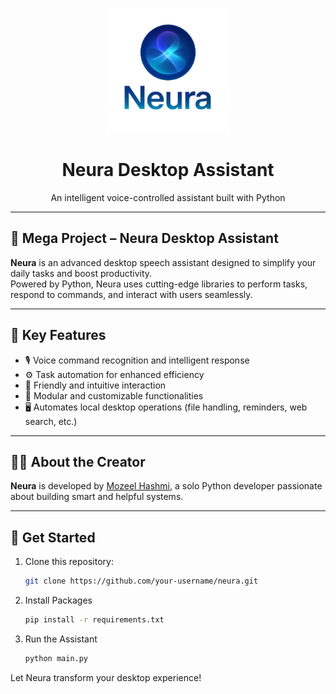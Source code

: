 <p align="center">
  <img src="Neura Logo 2.png" alt="Neura Logo" width="200">
</p>

<h1 align="center">Neura Desktop Assistant</h1>
<p align="center">An intelligent voice-controlled assistant built with Python</p>

---

## 🌟 Mega Project – Neura Desktop Assistant

**Neura** is an advanced desktop speech assistant designed to simplify your daily tasks and boost productivity.  
Powered by Python, Neura uses cutting-edge libraries to perform tasks, respond to commands, and interact with users seamlessly.

---

## 🔑 Key Features

- 🎙️ Voice command recognition and intelligent response  
- ⚙️ Task automation for enhanced efficiency  
- 🤖 Friendly and intuitive interaction  
- 🧩 Modular and customizable functionalities  
- 🖥️ Automates local desktop operations (file handling, reminders, web search, etc.)

---

## 👨‍💻 About the Creator

**Neura** is developed by [Mozeel Hashmi](#), a solo Python developer passionate about building smart and helpful systems.

---

## 🚀 Get Started

1. Clone this repository:
   ```bash
   git clone https://github.com/your-username/neura.git
2. Install Packages
   ```bash
   pip install -r requirements.txt
3. Run the Assistant
   ```bash
   python main.py
Let Neura transform your desktop experience!
